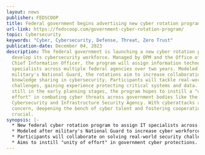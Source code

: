 ```yaml
---
layout: news
publisher: FEDSCOOP
title: Federal government begins advertising new cyber rotation program
url-link: https://fedscoop.com/government-cyber-rotation-program/
topic: Cybersecurity
keywords: "Cyber, Cybersecurity, Defense, Threat, Zero Trust"
publication-date: December 04, 2023
description: The federal government is launching a new cyber rotation program to
  develop its cybersecurity workforce. Managed by OPM and the Office of the
  Chief Information Officer, the program will assign information technology
  specialists across multiple federal agencies over two years. Modeled after the
  military's National Guard, the rotations aim to increase collaboration and
  knowledge sharing in cybersecurity. Participants will tackle real-world
  challenges, gaining experience protecting critical systems and data. Though
  still in the early planning stages, the program hopes to instill a "unity of
  effort" in combating cyber threats across government bodies like the
  Cybersecurity and Infrastructure Security Agency. With cyberattacks a mounting
  concern, deepening the bench of cyber talent and fostering cooperation is
  crucial.
synopsis: |-
  * New federal cyber rotation program to assign IT specialists across agencies.
  * Modeled after military's National Guard to increase cyber workforce skills.
  * Participants will collaborate on solving real-world security challenges.
  * Aims to instill "unity of effort" in government cyber protections.
---
```

